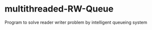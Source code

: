 multithreaded-RW-Queue
======================

Program to solve reader writer problem by intelligent queueing system
